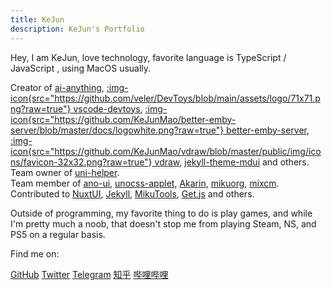```yaml
---
title: KeJun
description: KeJun's Portfolio
---
```


Hey, I am KeJun, love technology, favorite language is <span i-simple-icons-typescript ></span> TypeScript / <span i-simple-icons-javascript ></span> JavaScript , using <span i-simple-icons-apple></span> MacOS usually.


Creator of [<span i-app-logo-ai-anything></span> ai-anything](https://github.com/KeJunMao/ai-anything), [:img-icon{src="https://github.com/veler/DevToys/blob/main/assets/logo/71x71.png?raw=true"} vscode-devtoys](https://github.com/KeJunMao/vscode-devtoys), [:img-icon{src="https://github.com/KeJunMao/better-emby-server/blob/master/docs/logowhite.png?raw=true"} better-emby-server](https://github.com/KeJunMao/better-emby-server), [:img-icon{src="https://github.com/KeJunMao/vdraw/blob/master/public/img/icons/favicon-32x32.png?raw=true"} vdraw](https://github.com/KeJunMao/vdraw), [jekyll-theme-mdui](https://github.com/KeJunMao/jekyll-theme-mdui) and others. <br/>
Team owner of [<span i-app-logo-uni-helper></span> uni-helper](https://github.com/uni-helper).<br/>
Team member of [ano-ui](https://github.com/ano-ui), [unocss-applet](https://github.com/unocss-applet), [Akarin](https://github.com/Akarin-project), [mikuorg](https://github.com/MikuOrg), [mixcm](https://github.com/mixcm).<br/>
Contributed to [NuxtUI](https://github.com/nuxtlabs/ui), [Jekyll](https://github.com/jekyll), [MikuTools](https://imiku.netlify.app/), [Get.js](https://get.js.org/apps) and others.

Outside of programming, my favorite thing to do is play games, and while I'm pretty much a noob, that doesn't stop me from playing Steam, NS, and PS5 on a regular basis.


Find me on:

<p flex="~ wrap gap-x-3 gap-y-1" class="mt--4!">
  <a href="https://github.com/KeJunMao" target="_blank"><span op75 i-simple-icons-github></span> GitHub</a>
  <a href="https://www.twitter.com/yrmkejun" target="_blank"><span op75 i-simple-icons-twitter></span> Twitter</a>
  <a href="https://web.telegram.org/#/im?p=@KeJunPower" target="_blank"><span op75 i-simple-icons-telegram></span> Telegram</a>
  <a href="https://www.zhihu.com/people/yan-la-la-72" target="_blank"><span op75 i-simple-icons-zhihu></span> 知乎</a>
  <a href="https://space.bilibili.com/37728693" target="_blank"><span op75 i-simple-icons-bilibili></span> 哔哩哔哩</a>
</p>
